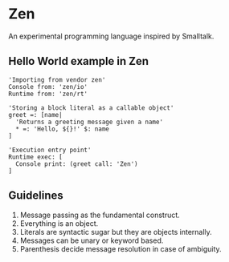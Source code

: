 
# Zen

An experimental programming language inspired by Smalltalk.

## Hello World example in Zen

```Zen
'Importing from vendor zen'
Console from: 'zen/io'
Runtime from: 'zen/rt'

'Storing a block literal as a callable object'
greet =: [name|
  'Returns a greeting message given a name'
  * =: 'Hello, ${}!' $: name
]

'Execution entry point'
Runtime exec: [
  Console print: (greet call: 'Zen')
]
```

## Guidelines

1. Message passing as the fundamental construct.
2. Everything is an object.
3. Literals are syntactic sugar but they are objects internally.
4. Messages can be unary or keyword based.
5. Parenthesis decide message resolution in case of ambiguity.
